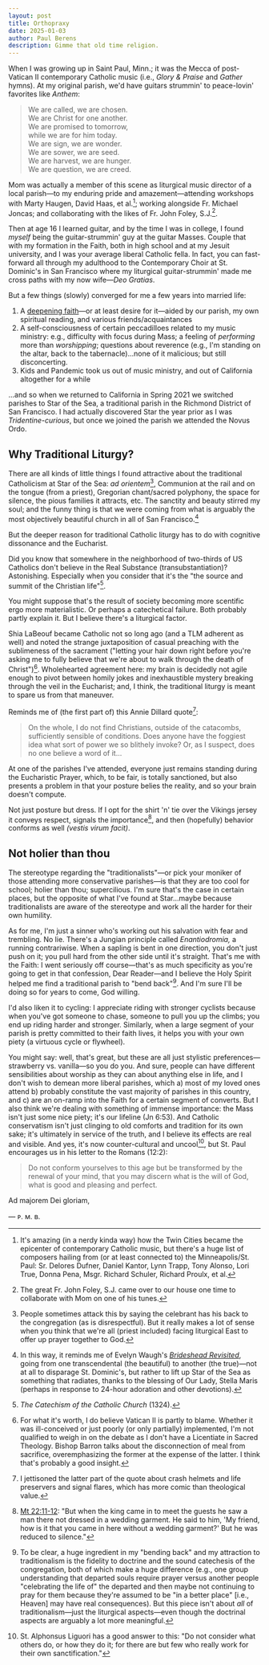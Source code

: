 ```yaml
---
layout: post
title: Orthopraxy
date: 2025-01-03
author:	Paul Berens
description: Gimme that old time religion.
---
```

When I was growing up in Saint Paul, Minn.; it was the Mecca of post-Vatican II contemporary Catholic music (i.e., *Glory & Praise* and *Gather* hymns). At my original parish, we'd have guitars strummin' to peace-lovin' favorites like *Anthem*:

> We are called, we are chosen.  
We are Christ for one another.  
We are promised to tomorrow,  
while we are for him today.  
We are sign, we are wonder.  
We are sower, we are seed.  
We are harvest, we are hunger.  
We are question, we are creed.

Mom was actually a member of this scene as liturgical music director of a local parish—to my enduring pride and amazement—attending workshops with Marty Haugen, David Haas, et al.[^1]; working alongside Fr. Michael Joncas; and collaborating with the likes of Fr. John Foley, S.J.[^2].

[^1]: It's amazing (in a nerdy kinda way) how the Twin Cities became the epicenter of contemporary Catholic music, but there's a huge list of composers hailing from (or at least connected to) the Minneapolis/St. Paul: Sr. Delores Dufner, Daniel Kantor, Lynn Trapp, Tony Alonso, Lori True, Donna Pena, Msgr. Richard Schuler, Richard Proulx, et al.
[^2]: The great Fr. John Foley, S.J. came over to our house one time to collaborate with Mom on one of his tunes.

Then at age 16 I learned guitar, and by the time I was in college, I found *myself* being the guitar-strummin' guy at the guitar Masses. Couple that with my formation in the Faith, both in high school and at my Jesuit university, and I was your average liberal Catholic fella. In fact, you can fast-forward all through my adulthood to the Contemporary Choir at St. Dominic's in San Francisco where my liturgical guitar-strummin' made me cross paths with my now wife—*Deo Gratias*.

But a few things (slowly) converged for me a few years into married life:
1. A [deepening faith](/catholic.html)—or at least desire for it—aided by our parish, my own spiritual reading, and various friends/acquaintances
2. A self-consciousness of certain peccadilloes related to my music ministry: e.g., difficulty with focus during Mass; a feeling of *performing* more than *worshipping*; questions about reverence (e.g., I'm standing on the altar, back to the tabernacle)...none of it malicious; but still disconcerting.
3. Kids and Pandemic took us out of music ministry, and out of California altogether for a while

...and so when we returned to California in Spring 2021 we switched parishes to Star of the Sea, a traditional parish in the Richmond District of San Francisco. I had actually discovered Star the year prior as I was *Tridentine-curious*, but once we joined the parish we attended the Novus Ordo.

## Why Traditional Liturgy?
There are all kinds of little things I found attractive about the traditional Catholicism at Star of the Sea: *ad orientem*[^3], Communion at the rail and on the tongue (from a priest), Gregorian chant/sacred polyphony, the space for silence, the pious families it attracts, etc. The sanctity and beauty stirred my soul; and the funny thing is that we were coming from what is arguably the most objectively beautiful church in all of San Francisco.[^4]

[^3]: People sometimes attack this by saying the celebrant has his back to the congregation (as is disrespectful). But it really makes a lot of sense when you think that we're all (priest included) facing liturgical East to offer up prayer together to God.

[^4]: In this way, it reminds me of Evelyn Waugh's [*Brideshead Revisited*](/books/brideshead/), going from one transcendental (the beautiful) to another (the true)—not at all to disparage St. Dominic's, but rather to lift up Star of the Sea as something that radiates, thanks to the blessing of Our Lady, Stella Maris (perhaps in response to 24-hour adoration and other devotions).

But the deeper reason for traditional Catholic liturgy has to do with cognitive dissonance and the Eucharist.

Did you know that somewhere in the neighborhood of two-thirds of US Catholics don't believe in the Real Substance (transubstantiation)? Astonishing. Especially when you consider that it's the "the source and summit of the Christian life"[^5].

[^5]: *The Catechism of the Catholic Church* (1324).

You might suppose that's the result of society becoming more scentific ergo more materialistic. Or perhaps a catechetical failure. Both probably partly explain it. But I believe there's a liturgical factor.

Shia LaBeouf became Catholic not so long ago (and a TLM adherent as well) and noted the strange juxtaposition of casual preaching with the sublimeness of the sacrament ("letting your hair down right before you're asking me to fully believe that we're about to walk through the death of Christ")[^6]. Wholehearted agreement here: my brain is decidedly not agile enough to pivot between homily jokes and inexhaustible mystery breaking through the veil in the Eucharist; and, I think, the traditional liturgy is meant to spare us from that maneuver.

[^6]: For what it's worth, I do believe Vatican II is partly to blame. Whether it was ill-conceived or just poorly (or only partially) implemented, I'm not qualified to weigh in on the debate as I don't have a Licentiate in Sacred Theology. Bishop Barron talks about the disconnection of meal from sacrifice, overemphasizing the former at the expense of the latter. I think that's probably a good insight.

Reminds me of (the first part of) this Annie Dillard quote[^7]:

[^7]: I jettisoned the latter part of the quote about crash helmets and life preservers and signal flares, which has more comic than theological value.

> On the whole, I do not find Christians, outside of the catacombs, sufficiently sensible of conditions. Does anyone have the foggiest idea what sort of power we so blithely invoke? Or, as I suspect, does no one believe a word of it...

At one of the parishes I've attended, everyone just remains standing during the Eucharistic Prayer, which, to be fair, is totally sanctioned, but also presents a problem in that your posture belies the reality, and so your brain doesn't compute.

Not just posture but dress. If I opt for the shirt 'n' tie over the Vikings jersey it conveys respect, signals the importance[^8], and then (hopefully) behavior conforms as well *(vestis virum facit)*.

[^8]: <a href="https://bible.usccb.org/bible/matthew/22?11" target="_blank">Mt 22:11-12</a>: "But when the king came in to meet the guests he saw a man there not dressed in a wedding garment. He said to him, 'My friend, how is it that you came in here without a wedding garment?' But he was reduced to silence."

## Not holier than thou
The stereotype regarding the "traditionalists"—or pick your moniker of those attending more conservative parishes—is that they are too cool for school; holier than thou; supercilious. I'm sure that's the case in certain places, but the opposite of what I've found at Star...maybe because traditionalists are aware of the stereotype and work all the harder for their own humility.

As for me, I'm just a sinner who's working out his salvation with fear and trembling. No lie. There's a Jungian principle called *Enantiodromia,* a running contrariwise. When a sapling is bent in one direction, you don't just push on it; you pull hard from the other side until it's straight. That's me with the Faith: I went seriously off course—that's as much specificity as you're going to get in that confession, Dear Reader—and I believe the Holy Spirit helped me find a traditional parish to "bend back"[^9]. And I'm sure I'll be doing so for years to come, God willing.

[^9]: To be clear, a huge ingredient in my "bending back" and my attraction to traditionalism is the fidelity to doctrine and the sound catechesis of the congregation, both of which make a huge difference (e.g., one group understanding that departed souls require prayer versus another people "celebrating the life of" the departed and then maybe not continuing to pray for them because they're assumed to be "in a better place" [i.e., Heaven] may have real consequences). But this piece isn't about *all* of traditionalism—just the liturgical aspects—even though the doctrinal aspects are arguably a lot more meaningful.

I'd also liken it to cycling: I appreciate riding with stronger cyclists because when you've got someone to chase, someone to pull you up the climbs; you end up riding harder and stronger. Similarly, when a large segment of your parish is pretty committed to their faith lives, it helps you with your own piety (a virtuous cycle or flywheel).

You might say: well, that's great, but these are all just stylistic preferences—strawberry vs. vanilla—so you do you. And sure, people can have different sensibilities about worship as they can about anything else in life, and I don't wish to demean more liberal parishes, which a) most of my loved ones attend b) probably constitute the vast majority of parishes in this country, and c) are an on-ramp into the Faith for a certain segment of converts. But I also think we're dealing with something of immense importance: the Mass isn't just some nice piety; it's our lifeline (Jn 6:53). And Catholic conservatism isn't just clinging to old comforts and tradition for its own sake; it's ultimately in service of the truth, and I believe its effects are real and visible. And yes, it's now counter-cultural and uncool[^10], but St. Paul encourages us in his letter to the Romans (12:2):

[^10]: St. Alphonsus Liguori has a good answer to this: "Do not consider what others do, or how they do it; for there are but few who really work for their own sanctification."

> Do not conform yourselves to this age but be transformed by the renewal of your mind, that you may discern what is the will of God, what is good and pleasing and perfect.

Ad majorem Dei gloriam,

— ᴘ. ᴍ. ʙ.